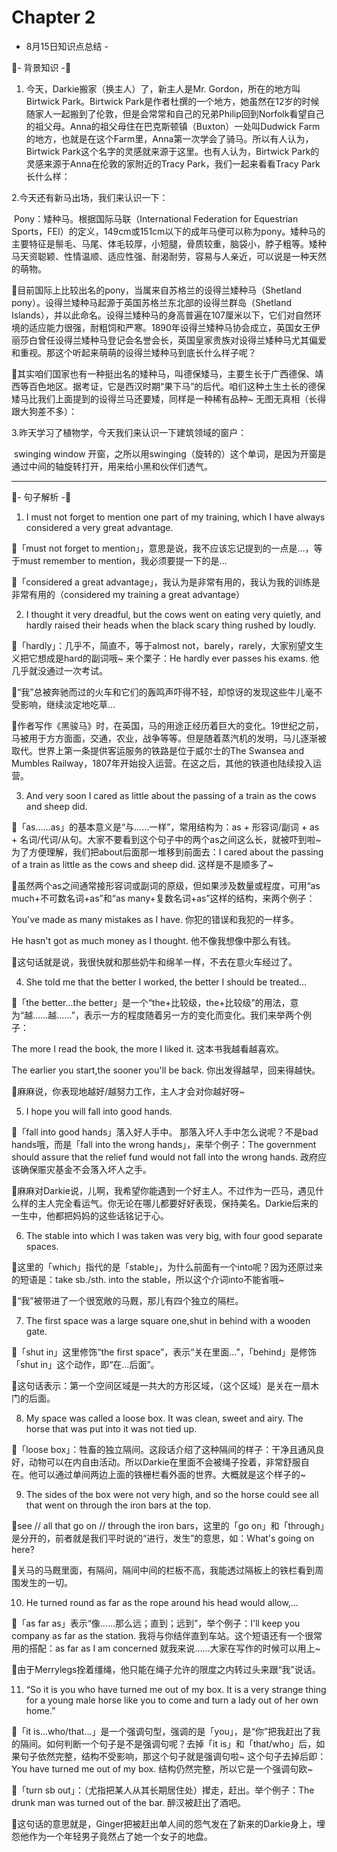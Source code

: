 # Chapter 2

- 8月15日知识点总结 - 

🎈- 背景知识 -🎈 

1. 今天，Darkie搬家（换主人）了，新主人是Mr. Gordon，所在的地方叫Birtwick Park。Birtwick Park是作者杜撰的一个地方，她虽然在12岁的时候随家人一起搬到了伦敦，但是会常常和自己的兄弟Philip回到Norfolk看望自己的祖父母。Anna的祖父母住在巴克斯顿镇（Buxton）一处叫Dudwick Farm的地方，也就是在这个Farm里，Anna第一次学会了骑马。所以有人认为，Birtwick Park这个名字的灵感就来源于这里。也有人认为，Birtwick Park的灵感来源于Anna在伦敦的家附近的Tracy Park，我们一起来看看Tracy Park长什么样： 



2.今天还有新马出场，我们来认识一下：

​       Pony：矮种马。根据国际马联（International Federation for Equestrian Sports，FEI）的定义，149cm或151cm以下的成年马便可以称为pony。矮种马的主要特征是鬃毛、马尾、体毛较厚，小短腿，骨质较重，脑袋小，脖子粗等。矮种马天资聪颖、性情温顺、适应性强、耐渴耐劳，容易与人亲近，可以说是一种天然的萌物。



🐴目前国际上比较出名的pony，当属来自苏格兰的设得兰矮种马（Shetland pony）。设得兰矮种马起源于英国苏格兰东北部的设得兰群岛（Shetland Islands），并以此命名。设得兰矮种马的身高普遍在107厘米以下，它们对自然环境的适应能力很强，耐粗饲和严寒。1890年设得兰矮种马协会成立，英国女王伊丽莎白曾任设得兰矮种马登记会名誉会长，英国皇家贵族对设得兰矮种马尤其偏爱和重视。那这个听起来萌萌的设得兰矮种马到底长什么样子呢？ 



🐴其实咱们国家也有一种挺出名的矮种马，叫德保矮马，主要生长于广西德保、靖西等百色地区。据考证，它是西汉时期“果下马”的后代。咱们这种土生土长的德保矮马比我们上面提到的设得兰马还要矮，同样是一种稀有品种~ 无图无真相（长得跟大狗差不多）： 



3.昨天学习了植物学，今天我们来认识一下建筑领域的窗户：

​       swinging window 开窗，之所以用swinging（旋转的）这个单词，是因为开窗是通过中间的轴旋转打开，用来给小黑和伙伴们透气。



---



🎈- 句子解析 -🎈 

1. I must not forget to mention one part of my training, which I have always considered a very great advantage.

🌴「must not forget to mention」，意思是说，我不应该忘记提到的一点是…，等于must remember to mention，我必须要提一下的是…

🌴「considered a great advantage」，我认为是非常有用的，我认为我的训练是非常有用的（considered my training a great advantage）



2. I thought it very dreadful, but the cows went on eating very quietly, and hardly raised their heads when the black scary thing rushed by loudly.

🌴「hardly」：几乎不，简直不，等于almost not，barely，rarely，大家别望文生义把它想成是hard的副词哦~ 来个栗子：He hardly ever passes his exams.  他几乎就没通过一次考试。



🌴“我”总被奔驰而过的火车和它们的轰鸣声吓得不轻，却惊讶的发现这些牛儿毫不受影响，继续淡定地吃草…

🌴作者写作《黑骏马》时，在英国，马的用途正经历着巨大的变化。19世纪之前，马被用于方方面面，交通，农业，战争等等。但是随着蒸汽机的发明，马儿逐渐被取代。世界上第一条提供客运服务的铁路是位于威尔士的The Swansea and Mumbles Railway，1807年开始投入运营。在这之后，其他的铁道也陆续投入运营。



3. And very soon I cared as little about the passing of a train as the cows and sheep did.

🌴「as……as」的基本意义是“与……一样”，常用结构为：as + 形容词/副词 + as + 名词/代词/从句。大家不要看到这个句子中的两个as之间这么长，就被吓到啦~ 为了方便理解，我们把about后面那一堆移到前面去：I cared about the passing of a train as little as the cows and sheep did. 这样是不是顺多了~

🌴虽然两个as之间通常接形容词或副词的原级，但如果涉及数量或程度，可用“as much+不可数名词+as”和“as many+复数名词+as”这样的结构，来两个例子：

You've made as many mistakes as I have. 你犯的错误和我犯的一样多。

He hasn't got as much money as I thought. 他不像我想像中那么有钱。

🌴这句话就是说，我很快就和那些奶牛和绵羊一样，不去在意火车经过了。



4. She told me that the better I worked, the better I should be treated…

🌴「the better…the better」是一个“the+比较级，the+比较级”的用法，意为“越……越……”，表示一方的程度随着另一方的变化而变化。我们来举两个例子：

The more I read the book, the more I liked it. 这本书我越看越喜欢。

The earlier you start,the sooner you'll be back. 你出发得越早，回来得越快。

🌴麻麻说，你表现地越好/越努力工作，主人才会对你越好呀~



5. I hope you will fall into good hands.

🌴「fall into good hands」落入好人手中。 那落入坏人手中怎么说呢？不是bad hands哦，而是「fall into the wrong hands」，来举个例子：The government should assure that the relief fund would not fall into the wrong hands. 政府应该确保赈灾基金不会落入坏人之手。

🌴麻麻对Darkie说，儿啊，我希望你能遇到一个好主人。不过作为一匹马，遇见什么样的主人完全看运气。你无论在哪儿都要好好表现，保持美名。Darkie后来的一生中，他都把妈妈的这些话铭记于心。



6. The stable into which I was taken was very big, with four good separate spaces.

🌴这里的「which」指代的是「stable」，为什么前面有一个into呢？因为还原过来的短语是：take sb./sth. into the stable，所以这个介词into不能省哦~

🌴“我”被带进了一个很宽敞的马厩，那儿有四个独立的隔栏。



7. The first space was a large square one,shut in behind with a wooden gate.

🌴「shut in」这里修饰“the first space”，表示“关在里面...”，「behind」是修饰「shut in」这个动作，即“在...后面”。

🌴这句话表示：第一个空间区域是一共大的方形区域，（这个区域）是关在一扇木门的后面。



8. My space was called a loose box. It was clean, sweet and airy. The horse that was put into it was not tied up.

🌴「loose box」：牲畜的独立隔间。这段话介绍了这种隔间的样子：干净且通风良好，动物可以在内自由活动。所以Darkie在里面不会被绳子拴着，非常舒服自在。他可以通过单间两边上面的铁栅栏看外面的世界。大概就是这个样子的~



9. The sides of the box were not very high, and so the horse could see all that went on through the iron bars at the top.

🌴see // all that go on // through the iron bars，这里的「go on」和「through」是分开的，前者就是我们平时说的“进行，发生”的意思，如：What's going on here?

🌴关马的马厩里面，有隔间，隔间中间的栏板不高，我能透过隔板上的铁栏看到周围发生的一切。



10. He turned round as far as the rope around his head would allow,…

🌴「as far as」表示“像……那么远；直到；远到”，举个例子：I'll keep you company as far as the station. 我将与你结伴直到车站。这个短语还有一个很常用的搭配：as far as I am concerned 就我来说……大家在写作的时候可以用上~

🌴由于Merrylegs拴着缰绳，他只能在绳子允许的限度之内转过头来跟“我”说话。



11. “So it is you who have turned me out of my box. It is a very strange thing for a young male horse like you to come and turn a lady out of her own home.” 

🌴「it is…who/that…」是一个强调句型，强调的是「you」，是“你”把我赶出了我的隔间。如何判断一个句子是不是强调句呢？去掉「it is」和「that/who」后，如果句子依然完整，结构不受影响，那这个句子就是强调句啦~ 这个句子去掉后即：You have turned me out of my box. 结构仍然完整，所以它是一个强调句欧~



🌴「turn sb out」：（尤指把某人从其长期居住处）撵走，赶出。举个例子：The drunk man was turned out of the bar. 醉汉被赶出了酒吧。

🌴这句话的意思就是，Ginger把被赶出单人间的怨气发在了新来的Darkie身上，埋怨他作为一个年轻男子竟然占了她一个女子的地盘。